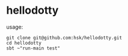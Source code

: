 # hellodotty

usage:

    git clone git@github.com:hsk/hellodotty.git
    cd hellodotty
    sbt ~"run-main test"
